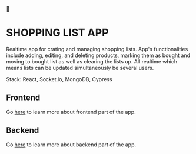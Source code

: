 :construction: 

# SHOPPING LIST APP 

Realtime app for crating and managing shopping lists. 
App's functionalities include adding, editing, and deleting products, marking them as bought and moving to bought
list as well as clearing the lists up. All realtime which means lists can be updated simultaneously be several users.

Stack: React, Socket.io, MongoDB, Cypress

## Frontend
Go <a href="./client/README.md">here</a> to learn more about frontend part of the app.

## Backend
Go <a href="./server/README.md">here</a> to learn more about backend part of the app.
